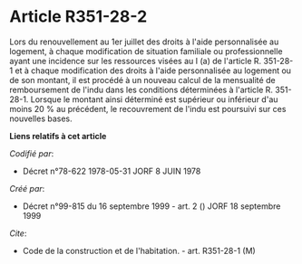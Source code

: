 # Article R351-28-2

Lors du renouvellement au 1er juillet des droits à l'aide personnalisée au logement, à chaque modification de situation
familiale ou professionnelle ayant une incidence sur les ressources visées au I (a) de l'article R. 351-28-1 et à chaque
modification des droits à l'aide personnalisée au logement ou de son montant, il est procédé à un nouveau calcul de la
mensualité de remboursement de l'indu dans les conditions déterminées à l'article R. 351-28-1. Lorsque le montant ainsi
déterminé est supérieur ou inférieur d'au moins 20 % au précédent, le recouvrement de l'indu est poursuivi sur ces nouvelles
bases.

**Liens relatifs à cet article**

_Codifié par_:

  - Décret n°78-622 1978-05-31 JORF 8 JUIN 1978

_Créé par_:

  - Décret n°99-815 du 16 septembre 1999 - art. 2 () JORF 18 septembre 1999

_Cite_:

  - Code de la construction et de l'habitation. - art. R351-28-1 (M)
